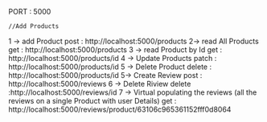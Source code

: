 PORT : 5000

    //Add Products


1 → add Product
post : http://localhost:5000/products
2→ read All Products
get : http://localhost:5000/products
3 → read Product by Id
get : http://localhost:5000/products/id
4 → Update Products
patch : http://localhost:5000/products/id
5 → Delete Product
delete : http://localhost:5000/products/id
5→ Create Review
post : http://localhost:5000/reviews
6 → Delete Riview
delete :http://localhost:5000/reviews/id
7 → Virtual populating the reviews (all the reviews on a single Product with user Details)
get : http://localhost:5000/reviews/product/63106c965361152fff0d8064